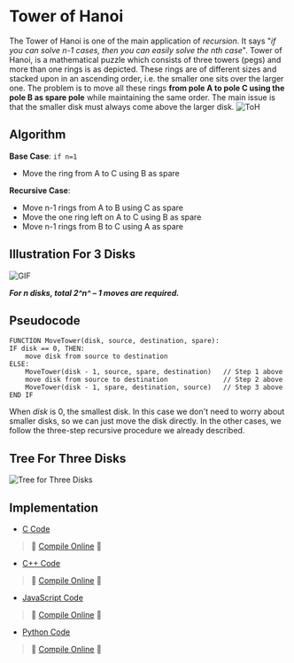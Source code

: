 # Tower of Hanoi
The Tower of Hanoi is one of the main application of *recursion*. It says "*if you can solve n-1 cases, then you can easily solve the nth case*".
Tower of Hanoi, is a mathematical puzzle which consists of three towers (pegs) and more than one rings is as depicted. These rings are of different sizes and stacked upon in an ascending order, i.e. the smaller one sits over the larger one. The problem is to move all these rings **from pole A to pole C using the pole B as spare pole** while maintaining the same order. The main issue is that the smaller disk must always come above the larger disk.
![ToH](https://blog-c7ff.kxcdn.com/blog/wp-content/uploads/2016/12/tower-01-1.jpg)

## Algorithm
**Base Case**: `if n=1`
- Move the ring from A to C using B as spare

**Recursive Case**:
- Move n-1 rings from A to B using C as spare
- Move the one ring left on A to C using B as spare
- Move n-1 rings from B to C using A as spare


## Illustration For 3 Disks 
![GIF](https://www.tutorialspoint.com/data_structures_algorithms/images/tower_of_hanoi.gif)


***For n disks, total 2^n^ – 1 moves are required.***

## Pseudocode
```
FUNCTION MoveTower(disk, source, destination, spare):
IF disk == 0, THEN:
    move disk from source to destination
ELSE:
    MoveTower(disk - 1, source, spare, destination)   // Step 1 above
    move disk from source to destination              // Step 2 above
    MoveTower(disk - 1, spare, destination, source)   // Step 3 above
END IF
```
When _disk_ is 0, the smallest disk. In this case we don't need to worry about smaller disks, so we can just move the disk directly. In the other cases, we follow the three-step recursive procedure we already described.

## Tree For Three Disks
![Tree for Three Disks](https://cdn-images-1.medium.com/max/1500/1*LEkUpm8-CoxGko2f84gjOg.jpeg)

## Implementation

*  [C Code](https://github.com/jainaman224/Algo_Ds_Notes/blob/master/Tower_Of_Hanoi/towerofhanoi.c)

> :rocket: [Compile Online](https://repl.it/@gauravburjwal/Tower-of-Hanoi-in-C) :rocket:



*  [C++ Code](https://github.com/jainaman224/Algo_Ds_Notes/blob/master/Tower_Of_Hanoi/Tower_Of_Hanoi.cpp)

> :rocket: [Compile Online](https://repl.it/@gauravburjwal/Tower-of-Hanoi-C) :rocket:

  

*  [JavaScript Code](https://github.com/jainaman224/Algo_Ds_Notes/blob/master/Tower_Of_Hanoi/Tower_Of_Hanoi.js)

> :rocket: [Compile Online](https://repl.it/@gauravburjwal/Tower-of-Hanoi-JS) :rocket:

  

*  [Python Code](https://github.com/jainaman224/Algo_Ds_Notes/blob/master/Tower_Of_Hanoi/Tower_Of_Hanoi.py)

> :rocket: [Compile Online](https://repl.it/@gauravburjwal/Tower-of-Hanoi-Python) :rocket: